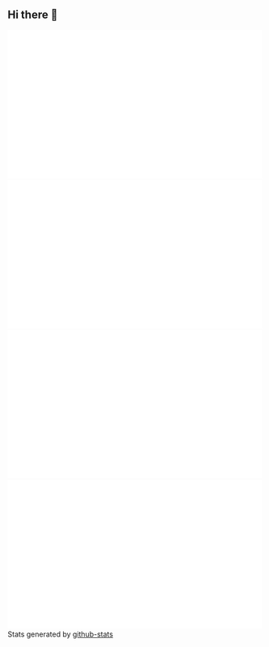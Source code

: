 ## Hi there 👋

![](https://raw.githubusercontent.com/sa1j0y26/github-stats/master/generated/languages.svg#gh-dark-mode-only)
![](https://raw.githubusercontent.com/sa1j0y26/github-stats/master/generated/languages.svg#gh-light-mode-only)
![](https://raw.githubusercontent.com/sa1j0y26/github-stats/master/generated/overview.svg#gh-dark-mode-only)
![](https://raw.githubusercontent.com/sa1j0y26/github-stats/master/generated/overview.svg#gh-light-mode-only)  
Stats generated by [github-stats](https://github.com/jstrieb/github-stats)

<!--
**sa1j0y26/sa1j0y26** is a ✨ _special_ ✨ repository because its `README.md` (this file) appears on your GitHub profile.

Here are some ideas to get you started:

- 🔭 I’m currently working on ...
- 🌱 I’m currently learning ...
- 👯 I’m looking to collaborate on ...
- 🤔 I’m looking for help with ...
- 💬 Ask me about ...
- 📫 How to reach me: ...
- 😄 Pronouns: ...
- ⚡ Fun fact: ...
-->
